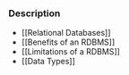 ### Description
* [[Relational Databases]]
* [[Benefits of an RDBMS]]
* [[Limitations of a RDBMS]]
* [[Data Types]]